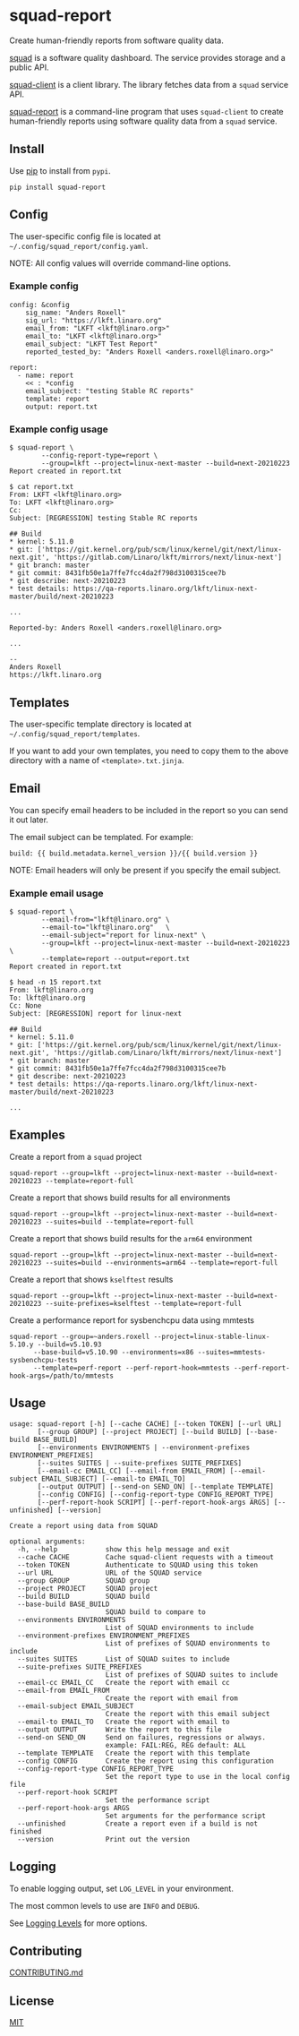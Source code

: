 # squad-report
Create human-friendly reports from software quality data.

[squad](https://github.com/Linaro/squad) is a software quality dashboard.
The service provides storage and a public API.

[squad-client](https://github.com/Linaro/squad-client) is a client library.
The library fetches data from a `squad` service API.

[squad-report](https://gitlab.com/Linaro/lkft/reports/squad-report) is
a command-line program that uses `squad-client` to create human-friendly
reports using software quality data from a `squad` service.

## Install
Use [pip](https://pip.pypa.io/en/stable/) to install from `pypi`.
```
pip install squad-report
```

## Config
The user-specific config file is located at `~/.config/squad_report/config.yaml`.

NOTE: All config values will override command-line options.

### Example config
```
config: &config
    sig_name: "Anders Roxell"
    sig_url: "https://lkft.linaro.org"
    email_from: "LKFT <lkft@linaro.org>"
    email_to: "LKFT <lkft@linaro.org>"
    email_subject: "LKFT Test Report"
    reported_tested_by: "Anders Roxell <anders.roxell@linaro.org>"

report:
  - name: report
    << : *config
    email_subject: "testing Stable RC reports"
    template: report
    output: report.txt
```

### Example config usage
```
$ squad-report \
        --config-report-type=report \
        --group=lkft --project=linux-next-master --build=next-20210223
Report created in report.txt

$ cat report.txt
From: LKFT <lkft@linaro.org>
To: LKFT <lkft@linaro.org>
Cc:
Subject: [REGRESSION] testing Stable RC reports

## Build
* kernel: 5.11.0
* git: ['https://git.kernel.org/pub/scm/linux/kernel/git/next/linux-next.git', 'https://gitlab.com/Linaro/lkft/mirrors/next/linux-next']
* git branch: master
* git commit: 8431fb50e1a7ffe7fcc4da2f798d3100315cee7b
* git describe: next-20210223
* test details: https://qa-reports.linaro.org/lkft/linux-next-master/build/next-20210223

...

Reported-by: Anders Roxell <anders.roxell@linaro.org>

...

--
Anders Roxell
https://lkft.linaro.org
```

## Templates
The user-specific template directory is located at `~/.config/squad_report/templates`.

If you want to add your own templates, you need to copy them to the above directory with a name of `<template>.txt.jinja`.

## Email
You can specify email headers to be included in the report so you can send it out later.

The email subject can be templated. For example:
```
build: {{ build.metadata.kernel_version }}/{{ build.version }}
```

NOTE: Email headers will only be present if you specify the email subject.

### Example email usage
```
$ squad-report \
        --email-from="lkft@linaro.org" \
        --email-to="lkft@linaro.org"   \
        --email-subject="report for linux-next" \
        --group=lkft --project=linux-next-master --build=next-20210223 \
        --template=report --output=report.txt
Report created in report.txt

$ head -n 15 report.txt
From: lkft@linaro.org
To: lkft@linaro.org
Cc: None
Subject: [REGRESSION] report for linux-next

## Build
* kernel: 5.11.0
* git: ['https://git.kernel.org/pub/scm/linux/kernel/git/next/linux-next.git', 'https://gitlab.com/Linaro/lkft/mirrors/next/linux-next']
* git branch: master
* git commit: 8431fb50e1a7ffe7fcc4da2f798d3100315cee7b
* git describe: next-20210223
* test details: https://qa-reports.linaro.org/lkft/linux-next-master/build/next-20210223

...

```

## Examples
Create a report from a `squad` project
```
squad-report --group=lkft --project=linux-next-master --build=next-20210223 --template=report-full
```

Create a report that shows build results for all environments
```
squad-report --group=lkft --project=linux-next-master --build=next-20210223 --suites=build --template=report-full
```

Create a report that shows build results for the `arm64` environment
```
squad-report --group=lkft --project=linux-next-master --build=next-20210223 --suites=build --environments=arm64 --template=report-full
```

Create a report that shows `kselftest` results
```
squad-report --group=lkft --project=linux-next-master --build=next-20210223 --suite-prefixes=kselftest --template=report-full
```

Create a performance report for sysbenchcpu data using mmtests
```
squad-report --group=~anders.roxell --project=linux-stable-linux-5.10.y --build=v5.10.93
      --base-build=v5.10.90 --environments=x86 --suites=mmtests-sysbenchcpu-tests
      --template=perf-report --perf-report-hook=mmtests --perf-report-hook-args=/path/to/mmtests
```

## Usage
```
usage: squad-report [-h] [--cache CACHE] [--token TOKEN] [--url URL]
       [--group GROUP] [--project PROJECT] [--build BUILD] [--base-build BASE_BUILD]
       [--environments ENVIRONMENTS | --environment-prefixes ENVIRONMENT_PREFIXES]
       [--suites SUITES | --suite-prefixes SUITE_PREFIXES]
       [--email-cc EMAIL_CC] [--email-from EMAIL_FROM] [--email-subject EMAIL_SUBJECT] [--email-to EMAIL_TO]
       [--output OUTPUT] [--send-on SEND_ON] [--template TEMPLATE]
       [--config CONFIG] [--config-report-type CONFIG_REPORT_TYPE]
       [--perf-report-hook SCRIPT] [--perf-report-hook-args ARGS] [--unfinished] [--version]

Create a report using data from SQUAD

optional arguments:
  -h, --help            show this help message and exit
  --cache CACHE         Cache squad-client requests with a timeout
  --token TOKEN         Authenticate to SQUAD using this token
  --url URL             URL of the SQUAD service
  --group GROUP         SQUAD group
  --project PROJECT     SQUAD project
  --build BUILD         SQUAD build
  --base-build BASE_BUILD
                        SQUAD build to compare to
  --environments ENVIRONMENTS
                        List of SQUAD environments to include
  --environment-prefixes ENVIRONMENT_PREFIXES
                        List of prefixes of SQUAD environments to include
  --suites SUITES       List of SQUAD suites to include
  --suite-prefixes SUITE_PREFIXES
                        List of prefixes of SQUAD suites to include
  --email-cc EMAIL_CC   Create the report with email cc
  --email-from EMAIL_FROM
                        Create the report with email from
  --email-subject EMAIL_SUBJECT
                        Create the report with this email subject
  --email-to EMAIL_TO   Create the report with email to
  --output OUTPUT       Write the report to this file
  --send-on SEND_ON     Send on failures, regressions or always.
                        example: FAIL:REG, REG default: ALL
  --template TEMPLATE   Create the report with this template
  --config CONFIG       Create the report using this configuration
  --config-report-type CONFIG_REPORT_TYPE
                        Set the report type to use in the local config file
  --perf-report-hook SCRIPT
                        Set the performance script
  --perf-report-hook-args ARGS
                        Set arguments for the performance script
  --unfinished          Create a report even if a build is not finished
  --version             Print out the version
```

## Logging
To enable logging output, set `LOG_LEVEL` in your environment.

The most common levels to use are `INFO` and `DEBUG`.

See [Logging Levels](https://docs.python.org/3/library/logging.html#levels) for more options.

## Contributing
[CONTRIBUTING.md](https://gitlab.com/Linaro/lkft/reports/squad-report/-/blob/master/CONTRIBUTING.md)

## License
[MIT](https://gitlab.com/Linaro/lkft/reports/squad-report/-/blob/master/LICENSE)
